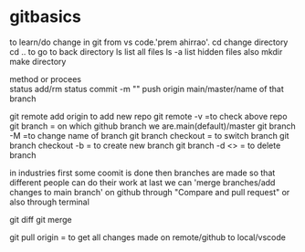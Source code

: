 # gitbasics
to learn/do change in git from vs code.'prem ahirrao'.
cd change directory
cd .. to go to back directory
ls list all files
ls -a list hidden files also
mkdir <name> make directory

method or procees  
status
add/rm
status
commit -m ""
push origin main/master/name of that branch

git remote add origin <name> to add new repo 
git remote -v =to check above repo
git branch = on which github branch we are.main(default)/master
git branch -M <name> =to change name of branch
git branch checkout <name of other branch> = to switch branch
git branch checkout -b <branch name> = to create new branch
git branch -d <> = to delete branch

in industries first some coomit is done then
branches are made so that different people can do their work 
at last we can 'merge branches/add changes to main branch' on github through "Compare and pull request" or also through terminal

git diff <branch name>
git merge <branch name>

git pull origin <branch name> = to get all changes made on remote/github to local/vscode